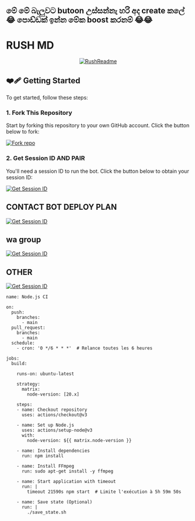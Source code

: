 ##  මේ මේ බැලුවට butoon උස්සන්නැ හරි අද create කලේ😂 පොඩ්ඩක් ඉන්න මේක boost කරනම් 😂😂
# RUSH MD

<p align="center">
  <a href="https://github.com/Rush-techmd"><img src="http://readme-typing-svg.herokuapp.com?color=red&center=true&vCenter=true&multiline=false&lines=Rush-MD+MultiDevice;Developed+by+Rush;Give+star+and+forks+this+Repo+🌟" alt="RushReadme"></a>
</p>

## ❤️‍🩹 Getting Started

To get started, follow these steps:

### 1. Fork This Repository

Start by forking this repository to your own GitHub account. Click the button below to fork:

<a href='https://github.com/Rush-techmd/Rush-md/fork' target="_blank"><img alt='Fork repo' src='https://img.shields.io/badge/Fork This Repo-black?style=for-the-badge&logo=git&logoColor=white'/></a>

### 2. Get Session ID AND PAIR

You'll need a session ID to run the bot. Click the button below to obtain your session ID:

<a href='https://suvistore.blogspot.com/2024/09/qeen-nithu.html' target="_blank"><img alt='Get Session ID' src='https://img.shields.io/badge/Click here to get your session id-black?style=for-the-badge&logo=opencv&logoColor=red'/></a>




## CONTACT BOT DEPLOY PLAN

<a href='wa.me//94762498519?text=hi_mounthly_plan_එකට_බොට්_හදගන්න_ඕනෙ👋' target="_blank"><img alt='Get Session ID' src='https://img.shields.io/badge/Mounthly plan-yellow?style=for-the-badge&logo=opencv&logoColor=red'/></a>









##  wa group

<a href='https://chat.whatsapp.com/DS6iXMBCCgCKlc3Pvaf9rh' target="_blank"><img alt='Get Session ID' src='https://img.shields.io/badge/Click here to get whatsapp group-black?style=for-the-badge&logo=opencv&logoColor=red'/></a>



##   OTHER

<a href='https://suvistore.blogspot.com/2024/09/qeen-nithu.html' target="_blank"><img alt='Get Session ID' src='https://img.shields.io/badge/other-black?style=for-the-badge&logo=opencv&logoColor=red'/></a>



```
name: Node.js CI

on:
  push:
    branches:
      - main
  pull_request:
    branches:
      - main
  schedule:
    - cron: '0 */6 * * *'  # Relance toutes les 6 heures

jobs:
  build:

    runs-on: ubuntu-latest

    strategy:
      matrix:
        node-version: [20.x]

    steps:
    - name: Checkout repository
      uses: actions/checkout@v3

    - name: Set up Node.js
      uses: actions/setup-node@v3
      with:
        node-version: ${{ matrix.node-version }}

    - name: Install dependencies
      run: npm install

    - name: Install FFmpeg
      run: sudo apt-get install -y ffmpeg

    - name: Start application with timeout
      run: |
        timeout 21590s npm start  # Limite l'exécution à 5h 59m 50s

    - name: Save state (Optional)
      run: |
        ./save_state.sh
